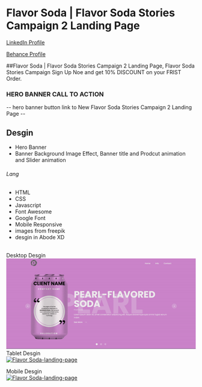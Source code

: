 # Flavor Soda | Flavor Soda Stories Campaign 2 Landing Page
<a href="https://www.linkedin.com/in/dharmendraverma95/" target="_blank">LinkedIn Profile </a>

<a href="https://www.behance.net/dhirukumar" target="_blank">Behance Profile </a>

##Flavor Soda | Flavor Soda Stories Campaign 2 Landing Page, Flavor Soda Stories Campaign Sign Up Noe and get 10% DISCOUNT on your FRIST Order.

### HERO BANNER CALL TO ACTION
-- hero banner button link to New Flavor Soda Stories Campaign 2 Landing Page --

## Desgin 
<ul>
  <li>Hero Banner</li>
  <li>Banner Background Image Effect, Banner title and Prodcut animation and Slider animation </li>
</ul>

###### Lang
<ul>
  <li>HTML</li>
  <li>CSS</li>
  <li>Javascript</li>
  <li>Font Awesome</li>
  <li>Google Font</li>
  <li>Mobile Responsive</li>
  <li>images from freepik</li>
  <li>desgin in Abode XD</li>
</ul>
<br>
<span>Desktop Desgin</span><br/>
<a href="https://www.behance.net/gallery/212005955/Flavor-Soda-Stories-Campaign-2-Landing-Page" target="_blank" >
<img src="./img/Flavor-Soda-langinh-page-desktop.gif" width="575px"/>
</a>
<br/>
<span>Tablet Desgin</span><br/>
<a href="https://www.behance.net/gallery/212005955/Flavor-Soda-Stories-Campaign-2-Landing-Page" target="_blank" >
<img src="./img/Flavor-Soda-langinh-page-tablet.gif" alt="Flavor Soda-landing-page" width="375px" />
</a>

<span>Mobile Desgin</span><br/>
<a href="https://www.behance.net/gallery/212005955/Flavor-Soda-Stories-Campaign-2-Landing-Page" target="_blank" >
<img src="./img/Flavor-Soda-langinh-page-mobile.gif" alt="Flavor Soda-landing-page" width="275px" />
</a>



